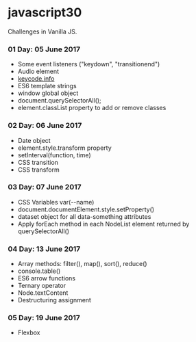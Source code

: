 # javascript30

Challenges in Vanilla JS.

### 01 Day: 05 June 2017

- Some event listeners ("keydown", "transitionend")
- Audio element
- [keycode.info](http://keycode.info/)
- ES6 template strings
- window global object
- document.querySelectorAll();
- element.classList property to add or remove classes

### 02 Day: 06 June 2017

- Date object
- element.style.transform property
- setInterval(function, time)
- CSS transition
- CSS transform

### 03 Day: 07 June 2017

- CSS Variables var(--name)
- document.documentElement.style.setProperty()
- dataset object for all data-something attributes
- Apply forEach method in each NodeList element returned by querySelectorAll()

### 04 Day: 13 June 2017

- Array methods: filter(), map(), sort(), reduce()
- console.table()
- ES6 arrow functions
- Ternary operator
- Node.textContent
- Destructuring assignment

### 05 Day: 19 June 2017

- Flexbox
